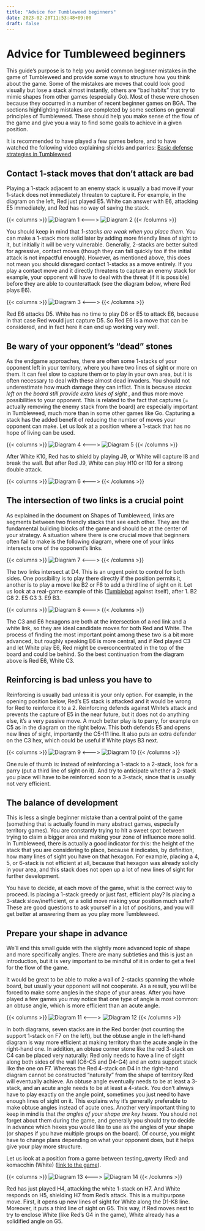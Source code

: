 ```yaml
---
title: "Advice for Tumbleweed beginners"
date: 2023-02-20T11:53:48+09:00
draft: false
---
```


# Advice for Tumbleweed beginners

This guide’s purpose is to help you avoid common beginner mistakes in the game of Tumbleweed and provide some ways to structure how you think about the game. Some of the mistakes are moves that could look good visually but lose a stack almost instantly, others are “bad habits” that try to mimic shapes from other games (especially Go). Most of these were chosen because they occurred in a number of recent beginner games on BGA. The sections highlighting mistakes are completed by some sections on general principles of Tumbleweed. These should help you make sense of the flow of the game and give you a way to find some goals to achieve in a given position.

It is recommended to have played a few games before, and to have watched the following video explaining shields and parries: [Basic defense strategies in Tumbleweed](https://www.youtube.com/watch?v=b1q3ZtuE-cc)

## Contact 1-stack moves that don’t attack are bad

Playing a 1-stack adjacent to an enemy stack is usually a bad move if your 1-stack does not immediately threaten to capture it. For example, in the diagram on the left, Red just played E5. White can answer with E6, attacking E5 immediately, and Red has no way of saving the stack.

{{< columns >}}
![Diagram 1](1.png)
<--->
![Diagram 2](2.png)
{{< /columns >}}

You should keep in mind that _1-stacks are weak when you place them_. You can make a 1-stack more solid later by adding more friendly lines of sight to it, but initially it will be very vulnerable. Generally, 2-stacks are better suited for agressive, contact moves (though they can fall quickly too if the initial attack is not impactful enough). However, as mentioned above, this does not mean you should disregard contact 1-stacks as a move entirely. If you play a contact move and it directly threatens to capture an enemy stack for example, your opponent will have to deal with the threat (if it is possible) before they are able to counterattack (see the diagram below, where Red plays E6).

{{< columns >}}
![Diagram 3](3.png)
<--->
{{< /columns >}}

Red E6 attacks D5. White has no time to play D6 or E5 to attack E6, because in that case Red would just capture D5. So Red E6 is a move that can be considered, and in fact here it can end up working very well.

## Be wary of your opponent’s “dead” stones

As the endgame approaches, there are often some 1-stacks of your opponent left in your territory, where you have two lines of sight or more on them. It can feel slow to capture them or to play in your own area, but it is often necessary to deal with these almost dead invaders. You should not underestimate how much damage they can inflict. This is because _stacks left on the board still provide extra lines of sight_ , and thus more move possibilities to your opponent. This is related to the fact that captures (= actually removing the enemy stack from the board) are especially important in Tumbleweed, much more than in some other games like Go. Capturing a stack has the added benefit of reducing the number of moves your opponent can make. Let us look at a position where a 1-stack that has no hope of living can be used.

{{< columns >}}
![Diagram 4](4.png)
<--->
![Diagram 5](5.png)
{{< /columns >}}

After White K10, Red has to shield by playing J9, or White will capture I8 and break the wall. But after Red J9, White can play H10 or I10 for a strong double attack.


{{< columns >}}
![Diagram 6](6.png)
<--->
{{< /columns >}}

## The intersection of two links is a crucial point

As explained in the document on Shapes of Tumbleweed, links are segments between two friendly stacks that see each other. They are the fundamental building blocks of the game and should be at the center of your strategy. A situation where there is one crucial move that beginners often fail to make is the following diagram, where one of your links intersects one of the opponent’s links.

{{< columns >}}
![Diagram 7](7.png)
<--->
{{< /columns >}}

The two links intersect at D4. This is an urgent point to control for both sides. One possibility is to play there directly if the position permits it, another is to play a move like B2 or F6 to add a third line of sight on it. Let us look at a real-game example of this ([Tumblebot](http://34.233.90.87:8000/api/analysis/site) against itself), after 1. B2 G8 2. E5 G3 3. E9 B3.

{{< columns >}}
![Diagram 8](8.png)
<--->
{{< /columns >}}

The C3 and E6 hexagons are both at the intersection of a red link and a white link, so they are ideal candidate moves for both Red and White. The process of finding the most important point among these two is a bit more advanced, but roughly speaking E6 is more central, and if Red played C3 and let White play E6, Red might be overconcentrated in the top of the board and could be behind. So the best continuation from the diagram above is Red E6, White C3.

## Reinforcing is bad unless you have to

Reinforcing is usually bad unless it is your only option. For example, in the opening position below, Red’s E5 stack is attacked and it would be wrong for Red to reinforce it to a 2. Reinforcing defends against White’s attack and prevents the capture of E5 in the near future, but it does not do anything else, it’s a very passive move. A much better play is to parry, for example on C5 as in the diagram on the right below. This both defends E5 and opens new lines of sight, importantly the C5-I11 line. It also puts an extra defender on the C3 hex, which could be useful if White plays B3 next.

{{< columns >}}
![Diagram 9](9.png)
<--->
![Diagram 10](10.png)
{{< /columns >}}

One rule of thumb is: instead of reinforcing a 1-stack to a 2-stack, look for a parry (put a third line of sight on it). And try to anticipate whether a 2-stack you place will have to be reinforced soon to a 3-stack, since that is usually not very efficient.

## The balance of development

This is less a single beginner mistake than a central point of the game (something that is actually found in many abstract games, especially territory games). You are constantly trying to hit a sweet spot between trying to claim a bigger area and making your zone of influence more solid. In Tumbleweed, there is actually a good indicator for this: the height of the stack that you are considering to place, because it indicates, by definition, how many lines of sight you have on that hexagon. For example, placing a 4, 5, or 6-stack is not efficient at all, because that hexagon was already solidly in your area, and this stack does not open up a lot of new lines of sight for further development.

You have to decide, at each move of the game, what is the correct way to proceed. Is placing a 1-stack greedy or just fast, efficient play? Is placing a 3-stack slow/inefficient, or a solid move making your position much safer? These are good questions to ask yourself in a lot of positions, and you will get better at answering them as you play more Tumbleweed.

## Prepare your shape in advance

We’ll end this small guide with the slightly more advanced topic of shape and more specifically angles. There are many subtleties and this is just an introduction, but it is very important to be mindful of it in order to get a feel for the flow of the game.

It would be great to be able to make a wall of 2-stacks spanning the whole board, but usually your opponent will not cooperate. As a result, you will be forced to make some angles in the shape of your areas. After you have played a few games you may notice that one type of angle is most common: an obtuse angle, which is more efficient than an acute angle.

{{< columns >}}
![Diagram 11](11.png)
<--->
![Diagram 12](12.png)
{{< /columns >}}

In both diagrams, seven stacks are in the Red border (not counting the support 1-stack on F7 on the left), but the obtuse angle in the left-hand diagram is way more efficient at making territory than the acute angle in the right-hand one. In addition, an obtuse corner stone like the red 3-stack on C4 can be placed very naturally: Red only needs to have a line of sight along both sides of the wall (C6-C5 and D4-G4) and an extra support stack like the one on F7. Whereas the Red 4-stack on D4 in the right-hand diagram cannot be constructed “naturally” from the shape of territory Red will eventually achieve. An obtuse angle eventually needs to be at least a 3-stack, and an acute angle needs to be at least a 4-stack. You don’t always have to play exactly on the angle point, sometimes you just need to have enough lines of sight on it. This explains why it’s generally preferable to make obtuse angles instead of acute ones. Another very important thing to keep in mind is that _the angles of your shape are key hexes_. You should not forget about them during the game, and generally you should try to decide in advance which hexes you would like to use as the angles of your shape (or shapes if you have multiple groups on the board). Of course, you might have to change plans depending on what your opponent does, but it helps give your play more structure.

Let us look at a position from a game between testing_qwerty (Red) and komacchin (White) ([link to the game](https://tumbleweed.games/log/4160/15/)).


{{< columns >}}
![Diagram 13](13.png)
<--->
![Diagram 14](14.png)
{{< /columns >}}

Red has just played H4, attacking the white 1-stack on H7. And White responds on H5, shielding H7 from Red’s attack. This is a multipurpose move. First, it opens up new lines of sight for White along the D1-K8 line. Moreover, it puts a third line of sight on G5. This way, if Red moves next to try to enclose White (like Red’s G4 in the game), White already has a solidified angle on G5.


